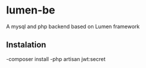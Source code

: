 # lumen-be
A mysql and php backend based on Lumen framework

## Instalation
-composer install
-php artisan jwt:secret
